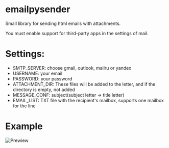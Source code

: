 emailpysender
=============

Small library for sending html emails with attachments.

You must enable support for third-party apps in the settings of mail.

Settings:
=========

 - SMTP_SERVER: choose gmail, outlook, mailru or yandex
 - USERNAME: your email
 - PASSWORD: your password
 - ATTACHMENT_DIR: These files will be added to the letter, and if the directory is empty, not added
 - MESSAGE_CONF: subject(subject letter -> title letter)
 - EMAIL_LIST: TXT file with the recipient's mailbox, supports one mailbox for the line


Example
=======

![Prewiew](https://github.com/serbernar/emailpysender/blob/master/pic.jpg "Example")
